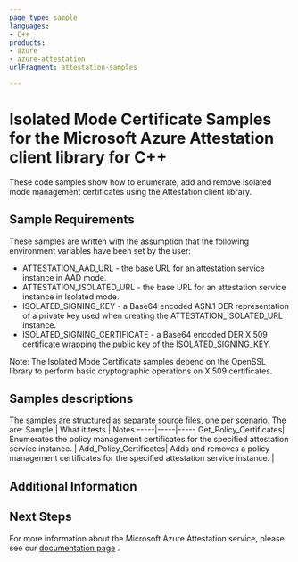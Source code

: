 ```yaml
---
page_type: sample
languages:
- C++
products:
- azure
- azure-attestation
urlFragment: attestation-samples

---
```


# Isolated Mode Certificate Samples for the Microsoft Azure Attestation client library for C++

These code samples show how to enumerate, add and remove isolated mode management certificates using the Attestation client library.

## Sample Requirements

These samples are written with the assumption that the following environment
variables have been set by the user:

* ATTESTATION_AAD_URL - the base URL for an attestation service instance in AAD mode.
* ATTESTATION_ISOLATED_URL - the base URL for an attestation service instance in Isolated mode.
* ISOLATED_SIGNING_KEY - a Base64 encoded ASN.1 DER representation of a private key used when creating the 
ATTESTATION_ISOLATED_URL instance.
* ISOLATED_SIGNING_CERTIFICATE - a Base64 encoded DER X.509 certificate wrapping the public key of the ISOLATED_SIGNING_KEY.

Note: The Isolated Mode Certificate samples depend on the OpenSSL library to perform basic cryptographic 
operations on X.509 certificates.

## Samples descriptions

The samples are structured as separate source files, one per scenario. The are:
Sample | What it tests | Notes
-----|-----|-----
Get_Policy_Certificates| Enumerates the policy management certificates for the specified attestation service instance. |
Add_Policy_Certificates| Adds and removes a policy management certificates for the specified attestation service instance. |

## Additional Information

## Next Steps

For more information about the Microsoft Azure Attestation service, please see our [documentation page](https://learn.microsoft.com/azure/attestation/) .

<!-- LINKS -->
<!-- links are known to be broken, they will be fixed after this initial pull
    request completes. -->
[readme_md]: https://github.com/Azure/azure-sdk-for-cpp/blob/main/sdk/attestation/azure-security-attestation/README.md
